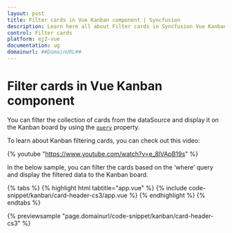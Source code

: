 ```yaml
---
layout: post
title: Filter cards in Vue Kanban component | Syncfusion
description: Learn here all about Filter cards in Syncfusion Vue Kanban component of Syncfusion Essential JS 2 and more.
control: Filter cards 
platform: ej2-vue
documentation: ug
domainurl: ##DomainURL##
---
```


# Filter cards in Vue Kanban component

You can filter the collection of cards from the dataSource and display it on the Kanban board by using the [`query`](https://ej2.syncfusion.com/vue/documentation/api/kanban/#query) property.

To learn about Kanban filtering cards, you can check out this video:

{% youtube "https://www.youtube.com/watch?v=e_8lVApB19s" %}

In the below sample, you can filter the cards based on the ‘where’ query and display the filtered data to the Kanban board.

{% tabs %}
{% highlight html tabtitle="app.vue" %}
{% include code-snippet/kanban/card-header-cs3/app.vue %}
{% endhighlight %}
{% endtabs %}
        
{% previewsample "page.domainurl/code-snippet/kanban/card-header-cs3" %}